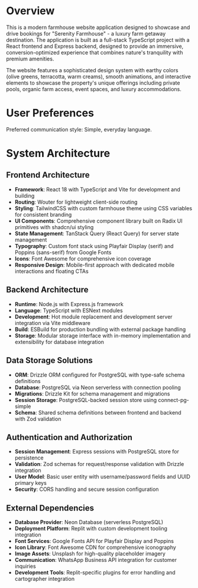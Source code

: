 # Overview

This is a modern farmhouse website application designed to showcase and drive bookings for "Serenity Farmhouse" - a luxury farm getaway destination. The application is built as a full-stack TypeScript project with a React frontend and Express backend, designed to provide an immersive, conversion-optimized experience that combines nature's tranquility with premium amenities.

The website features a sophisticated design system with earthy colors (olive greens, terracotta, warm creams), smooth animations, and interactive elements to showcase the property's unique offerings including private pools, organic farm access, event spaces, and luxury accommodations.

# User Preferences

Preferred communication style: Simple, everyday language.

# System Architecture

## Frontend Architecture
- **Framework**: React 18 with TypeScript and Vite for development and building
- **Routing**: Wouter for lightweight client-side routing
- **Styling**: TailwindCSS with custom farmhouse theme using CSS variables for consistent branding
- **UI Components**: Comprehensive component library built on Radix UI primitives with shadcn/ui styling
- **State Management**: TanStack Query (React Query) for server state management
- **Typography**: Custom font stack using Playfair Display (serif) and Poppins (sans-serif) from Google Fonts
- **Icons**: Font Awesome for comprehensive icon coverage
- **Responsive Design**: Mobile-first approach with dedicated mobile interactions and floating CTAs

## Backend Architecture
- **Runtime**: Node.js with Express.js framework
- **Language**: TypeScript with ESNext modules
- **Development**: Hot module replacement and development server integration via Vite middleware
- **Build**: ESBuild for production bundling with external package handling
- **Storage**: Modular storage interface with in-memory implementation and extensibility for database integration

## Data Storage Solutions
- **ORM**: Drizzle ORM configured for PostgreSQL with type-safe schema definitions
- **Database**: PostgreSQL via Neon serverless with connection pooling
- **Migrations**: Drizzle Kit for schema management and migrations
- **Session Storage**: PostgreSQL-backed session store using connect-pg-simple
- **Schema**: Shared schema definitions between frontend and backend with Zod validation

## Authentication and Authorization
- **Session Management**: Express sessions with PostgreSQL store for persistence
- **Validation**: Zod schemas for request/response validation with Drizzle integration
- **User Model**: Basic user entity with username/password fields and UUID primary keys
- **Security**: CORS handling and secure session configuration

## External Dependencies
- **Database Provider**: Neon Database (serverless PostgreSQL)
- **Deployment Platform**: Replit with custom development tooling integration
- **Font Services**: Google Fonts API for Playfair Display and Poppins
- **Icon Library**: Font Awesome CDN for comprehensive iconography
- **Image Assets**: Unsplash for high-quality placeholder imagery
- **Communication**: WhatsApp Business API integration for customer inquiries
- **Development Tools**: Replit-specific plugins for error handling and cartographer integration